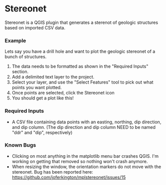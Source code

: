 # Stereonet

Stereonet is a QGIS plugin that generates a sterenot of geologic structures based on imported CSV data.

### Example
Lets say you have a drill hole and want to plot the geologic stereonet of a bunch of structures. 
1. The data needs to be formatted as shown in the "Required Inputs" section.
2. Add a delimited text layer to the project.
3. Select your layer, and use the "Select Features" tool to pick out what points you want plotted.
4. Once points are selected, click the Stereonet icon
5. You should get a plot like this! 

### Required Inputs
 - A CSV file containing data points with an easting, northing, dip direction, and dip column. (The dip direction and dip column NEED to be named "ddr" and "dip", respectively)

### Known Bugs
* Clicking on most anything in the matplotlib menu bar crashes QGIS. I'm working on getting that removed so nothing won't crash anymore.
* When resizing the window, the orientation markers do not move with the stereonet. Bug has been reported here: https://github.com/joferkington/mplstereonet/issues/15